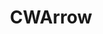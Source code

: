 ---
title: CWArrow
crosslinks:
- arrow
- theraycwseed
- supergirlTV
- autotldr
- VixenCWSeed
- livven
- television
- CWFlash
---